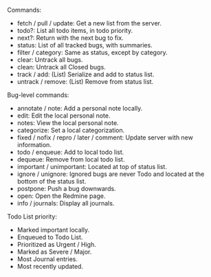 Commands:
*  fetch / pull / update: Get a new list from the server.
*  todo?: List all todo items, in todo priority.
*  next?: Return with the next bug to fix.
*  status: List of all tracked bugs, with summaries.
*  filter / category: Same as status, except by category.
*  clear: Untrack all bugs.
*  clean: Untrack all Closed bugs.
*  track / add: (List) Serialize and add to status list.
*  untrack / remove: (List) Remove from status list.

Bug-level commands:
*   annotate / note: Add a personal note locally.
*   edit: Edit the local personal note.
*   notes: View the local personal note.
*   categorize: Set a local categorization.
*   fixed / nofix / repro / later / comment: Update server with new information.
*   todo / enqueue: Add to local todo list.
*   dequeue: Remove from local todo list.
*   important / unimportant: Located at top of status list.
*   ignore / unignore: Ignored bugs are never Todo and located at the bottom of the status list.
*   postpone: Push a bug downwards.
*   open: Open the Redmine page.
*   info / journals: Display all journals.

Todo List priority:
* Marked important locally.
* Enqueued to Todo List.
* Prioritized as Urgent / High.
* Marked  as Severe / Major.
* Most Journal entries.
* Most recently updated.
